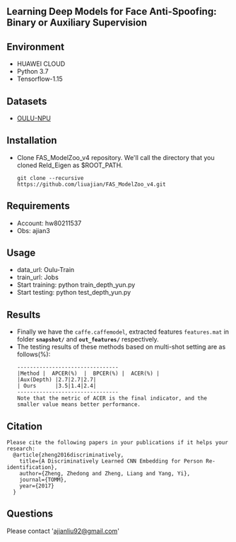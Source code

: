 ## Learning Deep Models for Face Anti-Spoofing: Binary or Auxiliary Supervision

## Environment
- HUAWEI CLOUD
- Python 3.7
- Tensorflow-1.15

## Datasets
- [OULU-NPU](https://sites.google.com/site/oulunpudatabase/) 

## Installation
- Clone FAS_ModelZoo_v4 repository. We'll call the directory that you cloned ReId_Eigen as $ROOT_PATH.
    ```Shell
  git clone --recursive https://github.com/liuajian/FAS_ModelZoo_v4.git
    ```
    
## Requirements
- Account: hw80211537
- Obs: ajian3

## Usage
- data_url: Oulu-Train
- train_url: Jobs
- Start training: python train_depth_yun.py
- Start testing: python test_depth_yun.py

## Results
- Finally we have the `caffe.caffemodel`, extracted features `features.mat` in folder **`snapshot/`** and **`out_features/`** respectively.
- The testing results of these methods based on multi-shot setting are as follows(%): 
   ```Shell
   --------------------------------
   |Method |  APCER(%)  |  BPCER(%) |  ACER(%) |
   |Aux(Depth) |2.7|2.7|2.7|
   | Ours      |3.5|1.4|2.4|
   --------------------------------
   Note that the metric of ACER is the final indicator, and the smaller value means better performance.
  ```
## Citation
  ```Shell
Please cite the following papers in your publications if it helps your research:
    @article{zheng2016discriminatively,
      title={A Discriminatively Learned CNN Embedding for Person Re-identification},
      author={Zheng, Zhedong and Zheng, Liang and Yang, Yi},
      journal={TOMM},
      year={2017}
    }
  ```
## Questions
 
Please contact 'ajianliu92@gmail.com'











